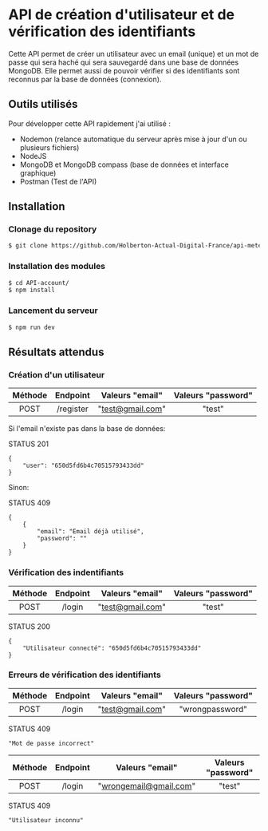 # API de création d'utilisateur et de vérification des identifiants

Cette API permet de créer un utilisateur avec un email (unique) et un mot de passe qui sera haché qui sera sauvegardé dans une base de données MongoDB. Elle permet aussi de pouvoir vérifier si des identifiants sont reconnus par la base de données (connexion).

## Outils utilisés

Pour développer cette API rapidement j'ai utilisé :
- Nodemon (relance automatique du serveur après mise à jour d'un ou plusieurs fichiers)
- NodeJS
- MongoDB et MongoDB compass (base de données et interface graphique)
- Postman (Test de l'API)

## Installation

### Clonage du repository
```sh
$ git clone https://github.com/Holberton-Actual-Digital-France/api-meteo.git
```
### Installation des modules
```sh
$ cd API-account/
$ npm install
```
### Lancement du serveur
```sh
$ npm run dev
```

## Résultats attendus

### Création d'un utilisateur


| Méthode |  Endpoint |  Valeurs "email" | Valeurs "password" |
|:-------:|:---------:|:----------------:|:------------------:|
|  POST   | /register | "test@gmail.com" |       "test"       |

Si l'email n'existe pas dans la base de données:

STATUS 201
```
{
    "user": "650d5fd6b4c70515793433dd"
}
```
Sinon:

STATUS 409
```
{
	{
    	"email": "Email déjà utilisé",
    	"password": ""
	}
}
```

### Vérification des indentifiants

| Méthode |  Endpoint |  Valeurs "email" | Valeurs "password" |
|:-------:|:---------:|:----------------:|:------------------:|
|  POST   |  /login   | "test@gmail.com" |       "test"       |

STATUS 200
```
{
    "Utilisateur connecté": "650d5fd6b4c70515793433dd"
}
```

### Erreurs de vérification des identifiants

| Méthode |  Endpoint |  Valeurs "email" | Valeurs "password" |
|:-------:|:---------:|:----------------:|:------------------:|
|  POST   |  /login   | "test@gmail.com" |   "wrongpassword"  |

STATUS 409
```
"Mot de passe incorrect"
```

| Méthode |  Endpoint |     Valeurs "email"    | Valeurs "password" |
|:-------:|:---------:|:----------------------:|:------------------:|
|  POST   |  /login   | "wrongemail@gmail.com" |       "test"       |

STATUS 409
```
"Utilisateur inconnu"
```
